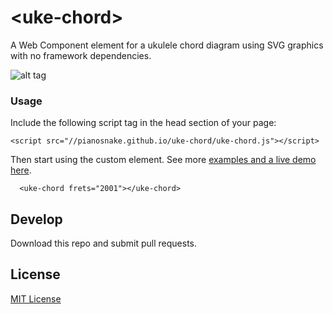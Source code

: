 # &lt;uke-chord&gt;

A Web Component element for a ukulele chord diagram using SVG graphics with no framework dependencies.

![alt tag](https://pianosnake.github.io/uke-chord/example.svg)

### Usage

Include the following script tag in the head section of your page:

```
<script src="//pianosnake.github.io/uke-chord/uke-chord.js"></script>
```

Then start using the custom element. See more [examples and a live demo here](https://pianosnake.github.io/uke-chord/).

```
  <uke-chord frets="2001"></uke-chord>
```

## Develop

Download this repo and submit pull requests.

## License

[MIT License](http://opensource.org/licenses/MIT)
